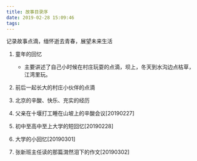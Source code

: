 ```yaml
---
title: 故事目录序
date: 2019-02-28 15:09:46
tags:
---
```


记录故事点滴，缅怀逝去青春，展望未来生活

1. 童年的回忆

    * 主要讲述了自己小时候在村庄玩耍的点滴，坝上，冬天到水沟边点枯草，江湾里玩。

2. 前后一起长大的村庄小伙伴的点滴 

3. 北京的辛酸、快乐、充实的经历

4. 父亲在十堰打工睡在山坡上的辛酸会议[20190227]

5. 初中至高中至上大学的短回忆[20190228]

6. 大学的小回忆[20190301]

7. 张新班主任读的那篇潸然泪下的作文[20190302]




